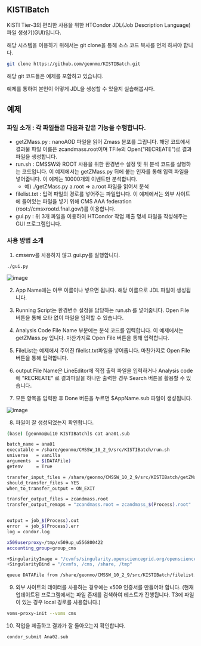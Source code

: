 ## KISTIBatch
KISTI Tier-3의 편리한 사용을 위한 HTCondor JDL(Job Description Language) 파일 생성기(GUI)입니다.

해당 시스템을 이용하기 위해서는 git clone을 통해 소스 코드 복사를 먼저 하셔야 합니다.

```bash
git clone https://github.com/geonmo/KISTIBatch.git
```

해당 git 코드들은 예제를 포함하고 있습니다.

예제를 통하여 본인이 어떻게 JDL을 생성할 수 있을지 실습해봅시다.

## 예제
### 파일 소개 : 각 파일들은 다음과 같은 기능을 수행합니다.
- getZMass.py : nanoAOD 파일을 읽어 Zmass 분포를 그립니다. 해당 코드에서 결과물 파일 이름은 zcandmass.root이며 TFile의 Open("RECREATE")로 결과파일을 생성합니다.
- run.sh : CMSSW와 ROOT 사용을 위한 환경변수 설정 및 위 분석 코드를 실행하는 코드입니다. 이 예제에서는 getZMass.py 뒤에 붙는 인자를 통해 입력 파일을 넣어줍니다. 이 예제는 10000개의 이벤트만 분석합니다. 
   - 예) ./getZMass.py a.root => a.root 파일을 읽어서 분석
- filelist.txt : 입력 파일의 경로를 넣어주는 파일입니다. 이 예제에서는 외부 사이트에 들어있는 파일을 넣기 위해 CMS AAA federation (root://cmsxrootd.fnal.gov/)를 이용합니다.
- gui.py : 위 3개 파일을 이용하여 HTCondor 작업 제출 명세 파일을 작성해주는 GUI 프로그램입니다.
### 사용 방법 소개
1. cmsenv를 사용하지 않고 gui.py를 실행합니다. 
```bash
./gui.py
```
![image](https://user-images.githubusercontent.com/4969463/53553725-a4032400-3b81-11e9-90d4-5e1943c29fce.png)

2. App Name에는 아무 이름이나 넣으면 됩니다. 해당 이름으로 JDL 파일이 생성됩니다.

3. Running Script는 환경변수 설정을 담당하는 run.sh 를 넣어줍니다. Open File 버튼을 통해 오타 없이 파일을 입력할 수 있습니다.

4. Analysis Code File Name 부분에는 분석 코드를 입력합니다. 이 예제에서는 getZMass.py 입니다. 마찬가지로 Open File 버튼을 통해 입력합니다.

5. FileList는 예제에서 주어진 filelist.txt파일을 넣어줍니다. 마찬가지로 Open File 버튼을 통해 입력합니다.

6. output File Name은 LineEditor에 직접 출력 파일을 입력하거나 Analysis code에 "RECREATE" 로 결과파일을 하나만 출력한 경우 Search 버튼을 활용할 수 있습니다.

7. 모든 항목을 입력한 후 Done 버튼을 누르면 $AppName.sub 파일이 생성됩니다.

![image](https://user-images.githubusercontent.com/4969463/53554548-5edff180-3b83-11e9-8e7b-a4d9e8c64873.png)

8. 파일이 잘 생성되었는지 확인합니다.
```bash
(base) [geonmo@ui10 KISTIBatch]$ cat ana01.sub 

batch_name = ana01
executable = /share/geonmo/CMSSW_10_2_9/src/KISTIBatch/run.sh
universe   = vanilla
arguments  = $(DATAFile)
getenv     = True

transfer_input_files = /share/geonmo/CMSSW_10_2_9/src/KISTIBatch/getZMass.py, /tmp/x509up_u556800422
should_transfer_files = YES
when_to_transfer_output = ON_EXIT

transfer_output_files = zcandmass.root
transfer_output_remaps = "zcandmass.root = zcandmass_$(Process).root"


output = job_$(Process).out
error  = job_$(Process).err
log = condor.log

x509userproxy=/tmp/x509up_u556800422
accounting_group=group_cms

+SingularityImage = "/cvmfs/singularity.opensciencegrid.org/opensciencegrid/osgvo-el6:latest"
+SingularityBind = "/cvmfs, /cms, /share, /tmp"

queue DATAFile from /share/geonmo/CMSSW_10_2_9/src/KISTIBatch/filelist.txt
```

9. 외부 사이트의 데이터를 사용하는 경우에는 x509 인증서를 만들어야 합니다.
(현재 업데이트된 프로그램에서는 파일 존재를 검색하여 테스트가 진행됩니다. T3에 파일이 있는 경우 local 경로를 사용합니다.)

```bash
voms-proxy-init --voms cms
```

10. 작업을 제출하고 결과가 잘 돌아오는지 확인합니다.
```bash
condor_submit Ana02.sub
```
